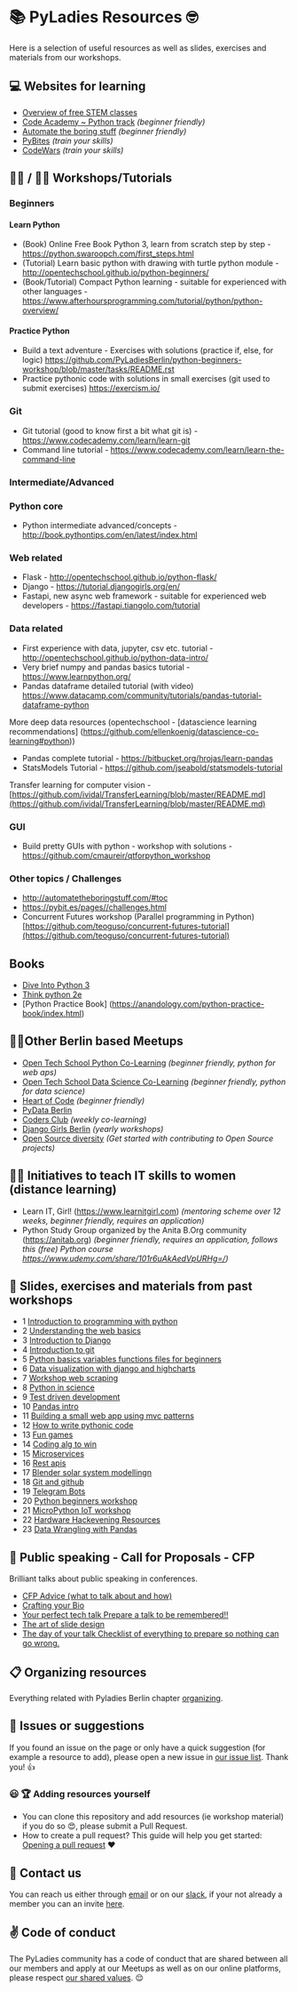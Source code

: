 # 📚 PyLadies Resources 🤓

Here is a selection of useful resources as well as slides, exercises and materials from our workshops.

## :computer: Websites for learning
* [Overview of free STEM classes](https://www.thesimpledollar.com/stem-free-computer-science-classes/)
* [Code Academy ~ Python track](https://www.codecademy.com/catalog/language/python) *(beginner friendly)*
* [Automate the boring stuff](https://automatetheboringstuff.com/) *(beginner friendly)*
* [PyBites](https://pybit.es/pages//challenges.html) *(train your skills)*
* [CodeWars](https://www.codewars.com/dashboard) *(train your skills)*

## 👩‍💻 /  👨‍💻 Workshops/Tutorials
### Beginners
#### Learn Python
* (Book) Online Free Book Python 3, learn from scratch step by step - https://python.swaroopch.com/first_steps.html
* (Tutorial) Learn basic python with drawing with turtle python module - http://opentechschool.github.io/python-beginners/
* (Book/Tutorial) Compact Python learning - suitable for experienced with other languages - https://www.afterhoursprogramming.com/tutorial/python/python-overview/

#### Practice Python
* Build a text adventure - Exercises with solutions (practice if, else, for logic) https://github.com/PyLadiesBerlin/python-beginners-workshop/blob/master/tasks/README.rst
* Practice pythonic code with solutions in small exercises (git used to submit exercises)  https://exercism.io/

### Git
* Git tutorial (good to know first a bit what git is) - https://www.codecademy.com/learn/learn-git
* Command line tutorial - https://www.codecademy.com/learn/learn-the-command-line

### Intermediate/Advanced

### Python core
* Python intermediate advanced/concepts - http://book.pythontips.com/en/latest/index.html

### Web related
- Flask - http://opentechschool.github.io/python-flask/
- Django - https://tutorial.djangogirls.org/en/
- Fastapi, new async web framework - suitable for experienced web developers - https://fastapi.tiangolo.com/tutorial

### Data related
- First experience with data, jupyter, csv etc. tutorial - http://opentechschool.github.io/python-data-intro/
- Very brief numpy and pandas basics tutorial - https://www.learnpython.org/
- Pandas dataframe detailed tutorial (with video) https://www.datacamp.com/community/tutorials/pandas-tutorial-dataframe-python

More deep data resources (opentechschool - [datascience learning recommendations] (https://github.com/ellenkoenig/datascience-co-learning#python))
- Pandas complete tutorial - https://bitbucket.org/hrojas/learn-pandas
- StatsModels Tutorial - https://github.com/jseabold/statsmodels-tutorial

Transfer learning for computer vision - [https://github.com/ividal/TransferLearning/blob/master/README.md](https://github.com/ividal/TransferLearning/blob/master/README.md)

### GUI
- Build pretty GUIs with python - workshop with solutions - https://github.com/cmaureir/qtforpython_workshop

### Other topics / Challenges
- http://automatetheboringstuff.com/#toc
- https://pybit.es/pages//challenges.html
- Concurrent Futures workshop (Parallel programming in Python) [https://github.com/teoguso/concurrent-futures-tutorial](https://github.com/teoguso/concurrent-futures-tutorial)

## Books
- [Dive Into Python 3](https://diveintopython3.problemsolving.io/)
- [Think python 2e](https://greenteapress.com/wp/think-python-2e/)
- [Python Practice Book] (https://anandology.com/python-practice-book/index.html)

## 👩‍💻Other Berlin based Meetups
- [Open Tech School Python Co-Learning](https://www.meetup.com/opentechschool-berlin/) *(beginner friendly, python for web aps)*
- [Open Tech School Data Science Co-Learning](https://www.meetup.com/opentechschool-berlin/) *(beginner friendly, python for data science)*
- [Heart of Code](http://heartofcode.org/) *(beginner friendly)*
- [PyData Berlin](https://www.meetup.com/PyData-Berlin/)
- [Coders Club](https://www.facebook.com/groups/1968788209862149/?multi_permalinks=2151482021592766&notif_id=1535578255867282&notif_t=group_activity) *(weekly co-learning)*
- [Django Girls Berlin](https://djangogirls.org/berlin/) *(yearly workshops)*
- [Open Source diversity](https://opensourcediversity.org/#) *(Get started with contributing to Open Source projects)*

## 👩‍💻 Initiatives to teach IT skills to women (distance learning)
- Learn IT, Girl! (https://www.learnitgirl.com) *(mentoring scheme over 12 weeks, beginner friendly, requires an application)*
- Python Study Group organized by the Anita B.Org community (https://anitab.org) *(beginner friendly, requires an application, follows this (free) Python course https://www.udemy.com/share/101r6uAkAedVpURHg=/)*

## 💾 Slides, exercises and materials from past workshops 

- 1 [Introduction to programming with python](https://github.com/PyLadiesBerlin/resources/tree/master/workshops/1_introduction_to_programming_with_python)
- 2 [Understanding the web basics](https://github.com/PyLadiesBerlin/resources/tree/master/workshops/2_understanding_the_web_basics)
- 3 [Introduction to Django](https://github.com/PyLadiesBerlin/resources/tree/master/workshops/3_introduction_to_django)
- 4 [Introduction to git](https://github.com/PyLadiesBerlin/resources/tree/master/workshops/4_introduction_to_git)
- 5 [Python basics variables functions files for beginners](https://github.com/PyLadiesBerlin/resources/tree/master/workshops/5_python_basics_variables_functions_files_for_beginners)
- 6 [Data visualization with django and highcharts](https://github.com/PyLadiesBerlin/resources/tree/master/workshops/6_data_visualization_with_django_and_highcharts)
- 7 [Workshop web scraping](https://github.com/PyLadiesBerlin/resources/tree/master/workshops/7_workshop_web_scraping)
- 8 [Python in science](https://github.com/PyLadiesBerlin/resources/tree/master/workshops/8_python_in_science)
- 9 [Test driven development](https://github.com/PyLadiesBerlin/resources/tree/master/workshops/9_test_driven_development)
- 10 [Pandas intro](https://github.com/PyLadiesBerlin/resources/tree/master/workshops/10_pandas_intro)
- 11 [Building a small web app using mvc patterns](https://github.com/PyLadiesBerlin/resources/tree/master/workshops/11_building_a_small_web_app_using_mvc_patterns)
- 12 [How to write pythonic code](https://github.com/PyLadiesBerlin/resources/tree/master/workshops/12_how_to_write_pythonic_code)
- 13 [Fun games](https://github.com/PyLadiesBerlin/resources/tree/master/workshops/13_fun_games)
- 14 [Coding alg to win](https://github.com/PyLadiesBerlin/resources/tree/master/workshops/14_coding_alg_to_win)
- 15 [Microservices](https://github.com/PyLadiesBerlin/resources/tree/master/workshops/15_microservices)
- 16 [Rest apis](https://github.com/PyLadiesBerlin/resources/tree/master/workshops/16_rest_apis)
- 17 [Blender solar system modellingn](https://github.com/PyLadiesBerlin/resources/tree/master/workshops/17_blender_solar_system_modelling)
- 18 [Git and github](https://github.com/PyLadiesBerlin/resources/tree/master/workshops/18_git_and_github)
- 19 [Telegram Bots](https://github.com/PyLadiesBerlin/resources/tree/master/workshops/19_Telegram_Bots)
- 20 [Python beginners workshop](https://github.com/PyLadiesBerlin/resources/tree/master/workshops/20_python_beginners_workshop)
- 21 [MicroPython IoT workshop](https://github.com/PyLadiesBerlin/resources/tree/master/workshops/21_Micro_Python_IoT_Workshop)
- 22 [Hardware Hackevening Resources](https://github.com/PyLadiesBerlin/resources/tree/master/workshops/22_Hardware_hack_evening)
- 23 [Data Wrangling with Pandas](https://github.com/PyLadiesBerlin/resources/tree/master/workshops/23_Data_Wrangling_Pandas)

## :microphone: Public speaking - Call for Proposals - CFP
Brilliant talks about public speaking in conferences.

 - [CFP Advice (what to talk about and how)](https://www.youtube.com/watch?v=lHIHgauh000)
 - [Crafting your Bio](https://www.youtube.com/watch?v=GPPnvXlVj7w)
 - [Your perfect tech talk Prepare a talk to be remembered!!](https://www.youtube.com/watch?v=AzVr_nsKoZs)
 - [The art of slide design](https://www.youtube.com/watch?v=e5gwEvQah-s)
 - [The day of your talk Checklist of everything to prepare so nothing can go wrong.](https://www.youtube.com/watch?v=m2j6-pjfvuo)

## :clipboard: Organizing resources

Everything related with Pyladies Berlin chapter [organizing](organizing).


## 🐛 Issues or suggestions

If you found an issue on the page or only have a quick suggestion (for example a resource to add), please open a new issue in [our issue list](https://github.com/PyLadiesBerlin/resources/issues). Thank you! 👍


### :smiley: :trophy: Adding resources yourself

- You can clone this repository and add resources (ie workshop material) if you do so :heart_eyes:, please submit a Pull
Request.
- How to create a pull request? This guide will help you get started: [Opening a pull request](https://opensource.guide/how-to-contribute/#opening-a-pull-request) :heart:


## :satellite: Contact us

You can reach us either through [email](berlinpyladies@gmail.com) or on our [slack](https://pyladies-berlin.slack.com), if your not already a member you can an invite [here](https://pyladies-berlin.herokuapp.com/).


## :v: Code of conduct

The PyLadies community has a code of conduct that are shared between all our members and apply at our Meetups as well as on our online platforms, please respect [our shared values](http://www.pyladies.com/CodeOfConduct/). :relieved:

